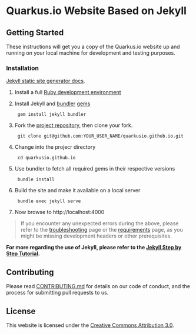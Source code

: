 # Quarkus.io Website Based on Jekyll

## Getting Started

These instructions will get you a copy of the Quarkus.io website up and running on your local machine for development and testing purposes.

### Installation
[Jekyll static site generator docs](https://jekyllrb.com/docs/).

1. Install a full [Ruby development environment](https://jekyllrb.com/docs/installation/)
2. Install Jekyll and [bundler](https://jekyllrb.com/docs/ruby-101/#bundler)  [gems](https://jekyllrb.com/docs/ruby-101/#gems) 
  
        gem install jekyll bundler

3. Fork the [project repository](https://github.com/quarkusio/quarkusio.github.io), then clone your fork.
  
        git clone git@github.com:YOUR_USER_NAME/quarkusio.github.io.git

4. Change into the projecr directory
  
        cd quarkusio.github.io

5. Use bundler to fetch all required gems in their respective versions

        bundle install

6. Build the site and make it available on a local server
  
        bundle exec jekyll serve
        
7. Now browse to http://localhost:4000

> If you encounter any unexpected errors during the above, please refer to the [troubleshooting](https://jekyllrb.com/docs/troubleshooting/#configuration-problems) page or the [requirements](https://jekyllrb.com/docs/installation/#requirements) page, as you might be missing development headers or other prerequisites.


**For more regarding the use of Jekyll, please refer to the [Jekyll Step by Step Tutorial](https://jekyllrb.com/docs/step-by-step/01-setup/).**

## Contributing

Please read [CONTRIBUTING.md](https://github.com/quarkusio/quarkusio.github.io/blob/master/CONTRIBUTING.md) for details on our code of conduct, and the process for submitting pull requests to us.

## License

This website is licensed under the [Creative Commons Attribution 3.0](https://creativecommons.org/licenses/by/3.0/).
